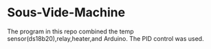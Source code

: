 # Sous-Vide-Machine
The program in this repo combined the temp sensor(ds18b20),relay,heater,and Arduino.
The PID control was used.
